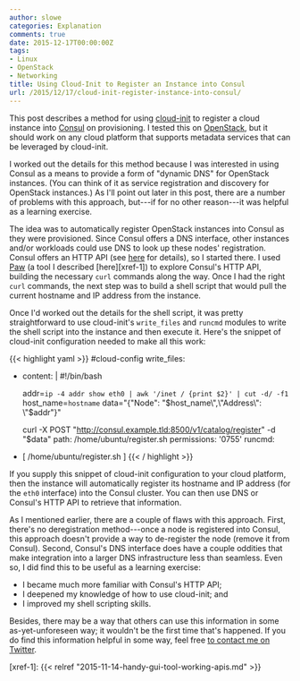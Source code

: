 ```yaml
---
author: slowe
categories: Explanation
comments: true
date: 2015-12-17T00:00:00Z
tags:
- Linux
- OpenStack
- Networking
title: Using Cloud-Init to Register an Instance into Consul
url: /2015/12/17/cloud-init-register-instance-into-consul/
---
```


This post describes a method for using [cloud-init][link-1] to register a cloud instance into [Consul][link-2] on provisioning. I tested this on [OpenStack][link-3], but it should work on any cloud platform that supports metadata services that can be leveraged by cloud-init.

I worked out the details for this method because I was interested in using Consul as a means to provide a form of "dynamic DNS" for OpenStack instances. (You can think of it as service registration and discovery for OpenStack instances.) As I'll point out later in this post, there are a number of problems with this approach, but---if for no other reason---it was helpful as a learning exercise.

The idea was to automatically register OpenStack instances into Consul as they were provisioned. Since Consul offers a DNS interface, other instances and/or workloads could use DNS to look up these nodes' registration. Consul offers an HTTP API (see [here][link-4] for details), so I started there. I used [Paw][link-5] (a tool I described [here][xref-1]) to explore Consul's HTTP API, building the necessary `curl` commands along the way. Once I had the right `curl` commands, the next step was to build a shell script that would pull the current hostname and IP address from the instance.

Once I'd worked out the details for the shell script, it was pretty straightforward to use cloud-init's `write_files` and `runcmd` modules to write the shell script into the instance and then execute it. Here's the snippet of cloud-init configuration needed to make all this work:

{{< highlight yaml >}}
#cloud-config
write_files:
  - content: |
      #!/bin/bash

      addr=`ip -4 addr show eth0 | awk '/inet / {print $2}' | cut -d/ -f1`
      host_name=`hostname`
      data="{\"Node\": \"$host_name\",\"Address\": \"$addr\"}"

      curl -X POST "http://consul.example.tld:8500/v1/catalog/register" -d "$data"
    path: /home/ubuntu/register.sh
    permissions: '0755'
runcmd:
  - [ /home/ubuntu/register.sh ]
{{< / highlight >}}

If you supply this snippet of cloud-init configuration to your cloud platform, then the instance will automatically register its hostname and IP address (for the `eth0` interface) into the Consul cluster. You can then use DNS or Consul's HTTP API to retrieve that information.

As I mentioned earlier, there are a couple of flaws with this approach. First, there's no deregistration method---once a node is registered into Consul, this approach doesn't provide a way to de-register the node (remove it from Consul). Second, Consul's DNS interface does have a couple oddities that make  integration into a larger DNS infrastructure less than seamless. Even so, I did find this to be useful as a learning exercise:

* I became much more familiar with Consul's HTTP API;
* I deepened my knowledge of how to use cloud-init; and
* I improved my shell scripting skills.

Besides, there may be a way that others can use this information in some as-yet-unforeseen way; it wouldn't be the first time that's happened. If you do find this information helpful in some way, feel free [to contact me on Twitter][link-6].



[link-1]: http://cloud-init.org/index.html
[link-2]: https://consul.io/
[link-3]: http://www.openstack.org/
[link-4]: https://consul.io/docs/agent/http.html
[link-5]: https://luckymarmot.com/paw
[link-6]: https://twitter.com/scott_lowe
[xref-1]: {{< relref "2015-11-14-handy-gui-tool-working-apis.md" >}}
